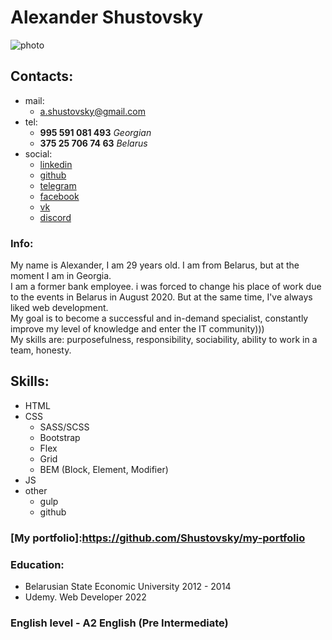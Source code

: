 # Alexander Shustovsky
![photo](https://sun1.userapi.com/sun1-84/s/v1/ig2/zZn7PcLD9PqDPJM3OM8kWu5VyWIFtejuW3iA4xWbSAwAw5gypQTb_DCBhpt7qT5HUAPU5qmh_1f8-qa_G2P6FDJF.jpg?size=200x200&quality=95&crop=285,442,608,608&ava=1)
## Contacts:
+ mail:
	- a.shustovsky@gmail.com
+ tel:
	- **995 591 081 493** *Georgian*
	- **375 25 706 74 63** *Belarus*
+ social:
	- [linkedin](https://www.linkedin.com/in/alexander-shustovsky-540417234/)
	- [github](https://github.com/Shustovsky)
	- [telegram](https://t.me/Sachalll)
	- [facebook](https://www.facebook.com/lllyctuk)
	- [vk](https://vk.com/shustovsky_a)
	- [discord](shustovsky#2636)

### Info:
My name is Alexander, I am 29 years old. I am from Belarus, but at the moment I am in Georgia. \
I am a former bank employee. i was forced to change his place of work due to the events in Belarus in August 2020. But at the same time, I've always liked web development.\
My goal is to become a successful and in-demand specialist, constantly improve my level of knowledge and enter the IT community)))\
My skills are: purposefulness, responsibility, sociability, ability to work in a team, honesty.

## Skills:
+ HTML
+ CSS
	- SASS/SCSS
	- Bootstrap
	- Flex
	- Grid
	- BEM (Block, Element, Modifier)
+ JS
+ other
	- gulp
	- github

### [My portfolio]:<https://github.com/Shustovsky/my-portfolio>

### Education:
+ Belarusian State Economic University 2012 - 2014
+ Udemy. Web Developer 2022

### English level - A2 English (Pre Intermediate)